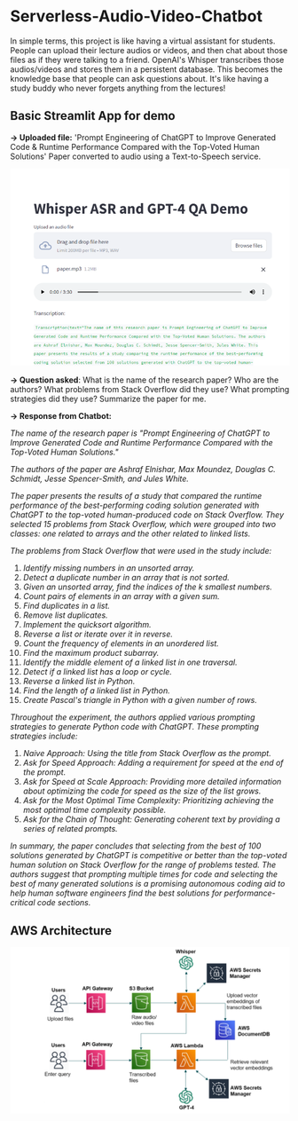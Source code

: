 # Serverless-Audio-Video-Chatbot

In simple terms, this project is like having a virtual assistant for students. People can upload their lecture audios or videos, and then chat about those files as if they were talking to a friend. OpenAI's Whisper transcribes those audios/videos and stores them in a persistent database. This becomes the knowledge base that people can ask questions about. It's like having a study buddy who never forgets anything from the lectures!

## Basic Streamlit App for demo

**-> Uploaded file:** 'Prompt Engineering of ChatGPT to Improve Generated Code & Runtime Performance Compared with the Top-Voted Human Solutions' Paper converted to audio using a Text-to-Speech service.

![Img](https://github.com/abhamidi-1234/Serverless-Audio-Video-Chatbot/blob/main/Streamlit%20App/Capture1.PNG)

**-> Question asked**: What is the name of the research paper? Who are the authors? What problems from Stack Overflow did they use? What prompting strategies did they use? Summarize the paper for me.

**-> Response from Chatbot:** 

*The name of the research paper is "Prompt Engineering of ChatGPT to Improve Generated Code and Runtime Performance Compared with the Top-Voted Human Solutions."*

*The authors of the paper are Ashraf Elnishar, Max Moundez, Douglas C. Schmidt, Jesse Spencer-Smith, and Jules White.*

*The paper presents the results of a study that compared the runtime performance of the best-performing coding solution generated with ChatGPT to the top-voted human-produced code on Stack Overflow. They selected 15 problems from Stack Overflow, which were grouped into two classes: one related to arrays and the other related to linked lists.*

*The problems from Stack Overflow that were used in the study include:*
1. *Identify missing numbers in an unsorted array.*
2. *Detect a duplicate number in an array that is not sorted.*
3. *Given an unsorted array, find the indices of the k smallest numbers.*
4. *Count pairs of elements in an array with a given sum.*
5. *Find duplicates in a list.*
6. *Remove list duplicates.*
7. *Implement the quicksort algorithm.*
8. *Reverse a list or iterate over it in reverse.*
9. *Count the frequency of elements in an unordered list.*
10. *Find the maximum product subarray.*
11. *Identify the middle element of a linked list in one traversal.*
12. *Detect if a linked list has a loop or cycle.*
13. *Reverse a linked list in Python.*
14. *Find the length of a linked list in Python.*
15. *Create Pascal's triangle in Python with a given number of rows.*

*Throughout the experiment, the authors applied various prompting strategies to generate Python code with ChatGPT. These prompting strategies include:*
1. *Naive Approach: Using the title from Stack Overflow as the prompt.*
2. *Ask for Speed Approach: Adding a requirement for speed at the end of the prompt.*
3. *Ask for Speed at Scale Approach: Providing more detailed information about optimizing the code for speed as the size of the list grows.*
4. *Ask for the Most Optimal Time Complexity: Prioritizing achieving the most optimal time complexity possible.*
5. *Ask for the Chain of Thought: Generating coherent text by providing a series of related prompts.*

*In summary, the paper concludes that selecting from the best of 100 solutions generated by ChatGPT is competitive or better than the top-voted human solution on Stack Overflow for the range of problems tested. The authors suggest that prompting multiple times for code and selecting the best of many generated solutions is a promising autonomous coding aid to help human software engineers find the best solutions for performance-critical code sections.*

## AWS Architecture

![Img](https://github.com/abhamidi-1234/Serverless-Audio-Video-Chatbot/blob/main/Capture4.PNG)
